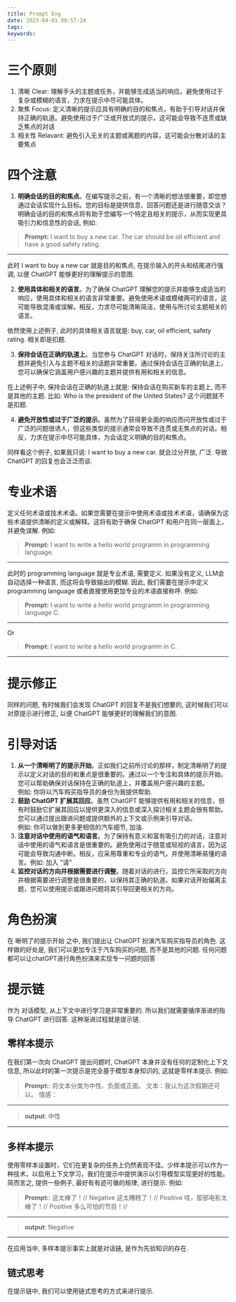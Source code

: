 ```yaml
---
title: Prompt Eng
date: 2023-04-01 00:57:24
tags:
keywords:
---
```



# 三个原则
1. 清晰 Clear: 理解手头的主题或任务，并能够生成适当的响应。避免使用过于复杂或模糊的语言，力求在提示中尽可能具体。
2. 聚焦 Focus: 定义清晰的提示应具有明确的目的和焦点，有助于引导对话并保持正确的轨道。避免使用过于广泛或开放式的提示，这可能会导致不连贯或缺乏焦点的对话
3. 相关性 Relavant: 避免引入无关的主题或离题的内容，这可能会分散对话的主要焦点

# 四个注意
1. **明确会话的目的和焦点**。在编写提示之前，有一个清晰的想法很重要，即您想通过会话实现什么目标。您的目标是提供信息、回答问题还是进行随意交谈？明确会话的目的和焦点将有助于您编写一个特定且相关的提示，从而实现更具吸引力和信息性的会话, 例如:    
> **Prompt:** I want to buy a new car. The car should be oil efficient and have a good safety rating.
--- 
此时 I want to buy a new car 就是目的和焦点, 在提示输入的开头和结尾进行强调, 以便 ChatGPT 能够更好的理解提示的意图.

2. **使用具体和相关的语言**。为了确保 ChatGPT 理解您的提示并能够生成适当的响应，使用具体和相关的语言非常重要。避免使用术语或模棱两可的语言，这可能导致混淆或误解。相反，力求尽可能清晰简洁，使用与所讨论主题相关的语言。

依然使用上述例子, 此时的具体相关语言就是: buy, car, oil efficient, safety rating. 相关即是扣题.

3. **保持会话在正确的轨道上**。当您参与 ChatGPT 对话时，保持关注所讨论的主题并避免引入与主题不相关的话题非常重要。通过保持会话在正确的轨道上，您可以确保它涵盖用户感兴趣的主题并提供有用和相关的信息。

在上述例子中, 保持会话在正确的轨道上就是: 保持会话在购买新车的主题上, 而不是其他的主题. 比如: Who is the president of the United States? 这个问题就不是扣题.

4. **避免开放性或过于广泛的提示**。虽然为了获得更全面的响应而问开放性或过于广泛的问题很诱人，但这些类型的提示通常会导致不连贯或无焦点的对话。相反，力求在提示中尽可能具体，为会话定义明确的目的和焦点。

同样看这个例子, 如果我只说: I want to buy a new car. 就会过分开放, 广泛. 导致 ChatGPT 的回复也会泛泛而谈.


# 专业术语
定义任何术语或技术术语。如果您需要在提示中使用术语或技术术语，请确保为这些术语提供清晰的定义或解释。这将有助于确保 ChatGPT 和用户在同一层面上，并避免误解. 例如:

> **Prompt:** I want to write a hello world programm in programming language. 
---
此时的 programming language 就是专业术语, 需要定义. 如果没有定义, LLM会自动选择一种语言, 而这将会导致输出的模糊. 因此, 我们需要在提示中定义 programming language 或者直接使用更加专业的术语直接称呼. 例如:
> **Prompt:** I want to write a hello world programm in programming language C.
---
Or 
> **Prompt:** I want to write a hello world programm in C.
---

# 提示修正
同样的问题, 有时候我们会发现 ChatGPT 的回复不是我们想要的, 这时候我们可以对原提示进行修正, 以便 ChatGPT 能够更好的理解我们的意图.

# 引导对话
1. **从一个清晰明了的提示开始**。正如我们之前所讨论的那样，制定清晰明了的提示以定义对话的目的和重点是很重要的。通过以一个专注和具体的提示开始，您可以帮助确保对话保持在正确的轨道上，并覆盖用户感兴趣的主题。    
例如: 你将以汽车购买指导员的身份为我提供帮助.
2. **鼓励 ChatGPT 扩展其回应**。虽然 ChatGPT 能够提供有用和相关的信息，但有时鼓励它扩展其回应以提供更深入的信息或深入探讨相关主题会很有帮助。您可以通过提出跟进问题或提供额外的上下文或示例来引导对话。    
例如: 你可以做到更多更相信的汽车细节, 加油.
3. **注意对话中使用的语气和语言**。为了保持有意义和富有吸引力的对话，注意对话中使用的语气和语言是很重要的。避免使用过于随意或轻视的语言，因为这可能会导致沟通中断。相反，应采用尊重和专业的语气，并使用清晰易懂的语言。例如: 加入 "请"
4. **监控对话的方向并根据需要进行调整**。随着对话的进行，监控它所采取的方向并根据需要进行调整是很重要的，以保持其正确的轨道。如果对话开始偏离主题，您可以使用提示或跟进问题将其引导回更相关的方向。

# 角色扮演
在 晰明了的提示开始 之中, 我们提出让 ChatGPT 扮演汽车购买指导员的角色. 这样做的好处是, 我们可以更加专注于汽车购买的问题, 而不是其他的问题. 任何问题都可以让chatGPT进行角色扮演来实现专一问题的回答

# 提示链
作为 对话模型, 从上下文中进行学习是非常重要的. 所以我们就需要循序渐进的指导 ChatGPT 进行回答. 这种渐进过程就是提示链.
## 零样本提示
在我们第一次向 ChatGPT 提出问题时, ChatGPT 本身并没有任何的定制化上下文信息, 所以此时的第一次提示是完全基于模型本身知识的, 这就是零样本提示. 例如:
> **Prompt:**: 将文本分类为中性、负面或正面。
文本：我认为这次假期还可以。
情感：
--- 
> **output**: 中性
---

## 多样本提示
使用零样本设置时，它们在更复杂的任务上仍然表现不佳。少样本提示可以作为一种技术，以启用上下文学习，我们在提示中提供演示以引导模型实现更好的性能。简而言之, 提供一些例子, 最好有有迹可循的规律, 进行提示. 例如:
> **Prompt:**: 这太棒了！// Negative
这太糟糕了！// Positive
哇，那部电影太棒了！// Positive
多么可怕的节目！//
---
> **output**: Negative
---
在应用当中, 多样本提示事实上就是对话链, 是作为先验知识的存在.

## 链式思考
在提示链中, 我们可以使用链式思考的方式来进行提示. 
 
